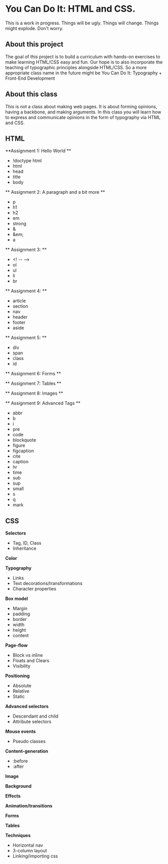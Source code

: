 You Can Do It: HTML and CSS.
==================

This is a work in progress. Things will be ugly. Things will change. Things might explode. Don't worry.

About this project
-----------------------------
The goal of this project is to build a curriculum with hands-on exercises to make learning HTML/CSS easy and fun. Our hope is to also incorporate the teaching of typographic principles alongside HTML/CSS. So a more appropriate class name in the future might be You Can Do It: Typography + Front-End Development

About this class
-----------------------------

This is not a class about making web pages. It is about forming opinions, having a backbone, and making arguments. In this class you will learn how to express and communicate opinions in the form of typography via HTML and CSS.


HTML
------------

**Assignment 1: Hello World **  

+ !doctype html
+ html
+ head
+ title
+ body

** Assignment 2: A paragraph and a bit more **  
+ p
+ h1
+ h2
+ em
+ strong
+ &amp;
+ &em;
+ a

** Assignment 3: **  
+ <! -- -->
+ ol
+ ul
+ li
+ br


** Assignment 4: **  
+ article
+ section
+ nav
+ header
+ footer
+ aside

** Assignment 5: **  
+ div
+ span
+ class
+ id

** Assignment 6: Forms **  


** Assignment 7: Tables **  

** Assignment 8: Images **  

** Assignment 9: Advanced Tags **  
+ abbr
+ b
+ i
+ pre
+ code
+ blockquote
+ figure
+ figcaption
+ cite
+ caption
+ hr
+ time
+ sub
+ sup
+ small
+ s
+ q
+ mark


CSS
----

**Selectors**  
+ Tag, ID, Class
+ Inheritance

**Color**  

**Typography**  
+ Links
+ Text decorations/transformations
+ Character properties

**Box model**  
+ Margin 
+ padding 
+ border 
+ width
+ height
+ content

**Page-flow**  
+ Block vs inline
+ Floats and Clears
+ Visibility

**Positioning**  
+ Absolute
+ Relative
+ Static

**Advanced selectors**  
+ Descendant and child 
+ Attribute selectors

**Mouse events**  
+ Pseudo classes

**Content-generation**  
+ :before
+ :after


**Image**  

**Background**  

**Effects**  

**Animation/transitions**  

**Forms**  

**Tables**  


**Techniques**  
+ Horizontal nav
+ 3-column layout
+ Linking/importing css